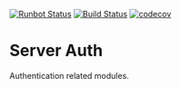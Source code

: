 [![Runbot Status](https://runbot.odoo-community.org/runbot/badge/flat/251/8.0.svg)](https://runbot.odoo-community.org/runbot/repo/github-com-oca-server-auth-251)
[![Build Status](https://travis-ci.org/OCA/server-auth.svg?branch=8.0)](https://travis-ci.org/OCA/server-auth)
[![codecov](https://codecov.io/gh/OCA/server-auth/branch/8.0/graph/badge.svg)](https://codecov.io/gh/OCA/server-auth)

Server Auth
===========

Authentication related modules.
